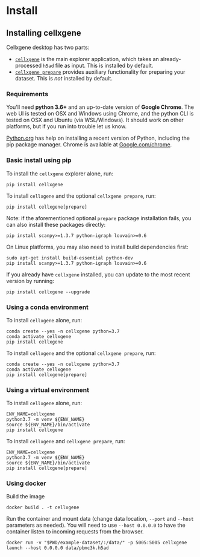 # Install

## Installing cellxgene

Cellxgene desktop has two parts:

* [`cellxgene`](launch.md) is the main explorer application, which takes an already-processed `h5ad` file as input. This is installed by default.
* [`cellxgene prepare`]() provides auxiliary functionality for preparing your dataset. This is _not_ installed by default.

### Requirements

You'll need **python 3.6+** and an up-to-date version of **Google Chrome**. The web UI is tested on OSX and Windows using Chrome, and the python CLI is tested on OSX and Ubuntu \(via WSL/Windows\). It should work on other platforms, but if you run into trouble let us know.

[Python.org](https://www.python.org/downloads/) has help on installing a recent version of Python, including the pip package manager. Chrome is available at [Google.com/chrome](https://google.com/chrome).

### Basic install using pip

To install the `cellxgene` explorer alone, run:

```text
pip install cellxgene
```

To install `cellxgene` and the optional `cellxgene prepare`, run:

```text
pip install cellxgene[prepare]
```

Note: if the aforementioned optional `prepare` package installation fails, you can also install these packages directly:

```text
pip install scanpy>=1.3.7 python-igraph louvain>=0.6
```

On Linux platforms, you may also need to install build dependencies first:

```text
sudo apt-get install build-essential python-dev
pip install scanpy>=1.3.7 python-igraph louvain>=0.6
```

If you already have `cellxgene` installed, you can update to the most recent version by running:

```text
pip install cellxgene --upgrade
```

### Using a conda environment

To install `cellxgene` alone, run:

```text
conda create --yes -n cellxgene python=3.7
conda activate cellxgene
pip install cellxgene
```

To install `cellxgene` and the optional `cellxgene prepare`, run:

```text
conda create --yes -n cellxgene python=3.7
conda activate cellxgene
pip install cellxgene[prepare]
```

### Using a virtual environment

To install `cellxgene` alone, run:

```text
ENV_NAME=cellxgene
python3.7 -m venv ${ENV_NAME}
source ${ENV_NAME}/bin/activate
pip install cellxgene
```

To install `cellxgene` and `cellxgene prepare`, run:

```text
ENV_NAME=cellxgene
python3.7 -m venv ${ENV_NAME}
source ${ENV_NAME}/bin/activate
pip install cellxgene[prepare]
```

### Using docker

Build the image

```text
docker build . -t cellxgene
```

Run the container and mount data \(change data location, `--port` and `--host` parameters as needed\). You will need to use `--host 0.0.0.0` to have the container listen to incoming requests from the browser.

```text
docker run -v "$PWD/example-dataset/:/data/" -p 5005:5005 cellxgene launch --host 0.0.0.0 data/pbmc3k.h5ad
```




